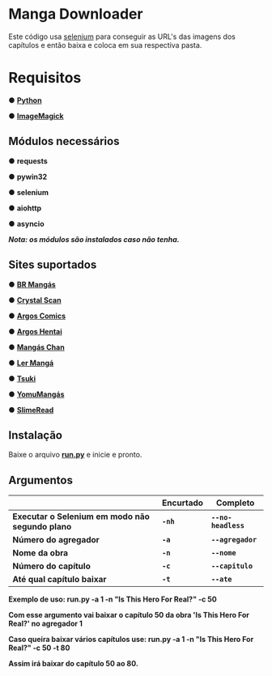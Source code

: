 # Manga Downloader

Este código usa [selenium](https://www.selenium.dev/pt-br/documentation/) para conseguir as URL's das imagens dos capítulos e então baixa e coloca em sua respectiva pasta.

# Requisitos
● [**Python**](https://www.python.org/ftp/python/3.10.11/python-3.10.11-amd64.exe)

● [**ImageMagick**](https://github.com/OneDefauter/Menu_/releases/download/Req/ImageMagick-7.1.1-21-Q16-HDRI-x64-dll.exe)

## Módulos necessários
● **requests**

● **pywin32**

● **selenium**

● **aiohttp**

● **asyncio**

***Nota: os módulos são instalados caso não tenha.***

## Sites suportados
● **[BR Mangás](https://www.brmangas.net/)**

● **[Crystal Scan](https://crystalscan.net/)**

● **[Argos Comics](https://argoscomics.com/)**

● **[Argos Hentai](https://argoshentai.com/)**

● **[Mangás Chan](https://mangaschan.net/)**

● **[Ler Mangá](https://lermanga.org/)**

● **[Tsuki](https://tsuki-mangas.com/)**

● **[YomuMangás](https://yomumangas.com/)**

● **[SlimeRead](https://slimeread.com/)**

## Instalação

Baixe o arquivo [**run.py**](https://github.com/OneDefauter/Manga-Downloader/releases/download/Main/run.py) e inicie e pronto.

## Argumentos

|                |Encurtado                          |Completo                         |
|----------------|-------------------------------|-----------------------------|
|**Executar o Selenium em modo não segundo plano**|**`-nh`**            |**`--no-headless`**            |
|**Número do agregador**         |**`-a`**            |**`--agregador`**            |
|**Nome da obra**          |**`-n`**|**`--nome`**|
|**Número do capítulo**          |**`-c`**|**`--capitulo`**|
|**Até qual capítulo baixar**          |**`-t`**|**`--ate`**|

**Exemplo de uso: run.py -a 1 -n "Is This Hero For Real?" -c 50**

**Com esse argumento vai baixar o capítulo 50 da obra 'Is This Hero For Real?' no agregador 1**

**Caso queira baixar vários capítulos use: run.py -a 1 -n "Is This Hero For Real?" -c 50 -t 80**

**Assim irá baixar do capítulo 50 ao 80.**
